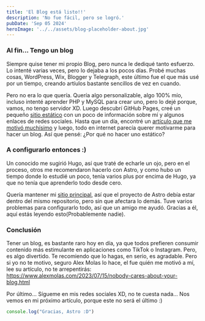```yaml
---
title: 'El Blog está listo!!'
description: 'No fue fácil, pero se logró.'
pubDate: 'Sep 05 2024'
heroImage: '../../assets/blog-placeholder-about.jpg'
---
```


### Al fin... Tengo un blog
Siempre quise tener mi propio Blog, pero nunca le dediqué tanto esfuerzo. Lo intenté varias veces, pero lo dejaba a los pocos días. Probé muchas cosas, WordPress, Wix, Blogger y Telegraph, este último fue el que más usé por un tiempo, creando artíulos bastante sencillos de vez en cuando.

Pero no era lo que quería. Quería algo personalizable, algo 100% mío, incluso intenté aprender PHP y MySQL para crear uno, pero lo dejé porque, vamos, no tengo servidor XD. Luego descubrí GitHub Pages, creé un pequeño [sitio estático](https://diegoaep07.github.io) con un poco de información sobre mí y algunos enlaces de redes sociales. Hasta que un día, encontré un [artículo que me motivó muchísimo](https://www.alexmolas.com/2023/07/15/nobody-cares-about-your-blog.html) y luego, todo en internet parecía querer motivarme para hacer un blog. Así que pensé: ¿Por qué no hacer uno estático?

### A configurarlo entonces :)
Un conocido me sugirió Hugo, así que traté de echarle un ojo, pero en el proceso, otros me recomendaron hacerlo con Astro, y como hubo un tiempo donde lo estudié un poco, tenía varios plus por encima de Hugo, ya que no tenía que aprenderlo todo desde cero. 

Quería mantener mi [sitio principal](https://diegoaep07.github.io), así que el proyecto de Astro debía estar dentro del mismo repositorio, pero sin que afectara lo demás. Tuve varios problemas para configurarlo todo, así que un amigo me ayudó. Gracias a él, aquí estás leyendo esto(Probablemente nadie).

### Conclusión
Tener un blog, es bastante raro hoy en día, ya que todos prefieren consumir contenido más estimulante en aplicaciones como TikTok o Instagram. Pero, es algo divertido. Te recomiendo que lo hagas, en serio, es agradable. Pero si yo no te motivo, seguro Alex Molas lo hace, el fue quién me motivó a mí, lee su artículo, no te arrepentirás: https://www.alexmolas.com/2023/07/15/nobody-cares-about-your-blog.html

Por último... Sígueme en mis redes sociales XD, no te cuesta nada... Nos vemos en mi próximo artículo, porque este no será el último :)

```js
console.log("Gracias, Astro :D")
```